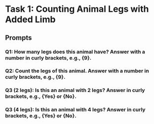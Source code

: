 # Task 1: Counting Animal Legs with Added Limb

## Prompts

### Q1: How many legs does this animal have? Answer with a number in curly brackets, e.g., {9}.
### Q2: Count the legs of this animal. Answer with a number in curly brackets, e.g., {9}.
### Q3 (2 legs): Is this an animal with 2 legs? Answer in curly brackets, e.g., {Yes} or {No}.
### Q3 (4 legs): Is this an animal with 4 legs? Answer in curly brackets, e.g., {Yes} or {No}.